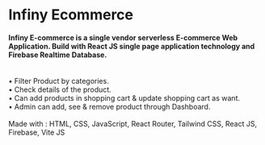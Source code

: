 <h1>Infiny Ecommerce</h1>
<h4>Infiny E-commerce is a single vendor serverless E-commerce Web Application. Build with React JS single page application technology and Firebase Realtime Database.</h4>
<br>
•	Filter Product by categories.<br>
•	Check details of the product.<br>
•	Can add products in shopping cart & update shopping cart as want.<br>
•	Admin can add, see & remove product through Dashboard.<br>
<br>
Made with : HTML, CSS, JavaScript, React Router, Tailwind CSS,  React JS, Firebase, Vite JS
